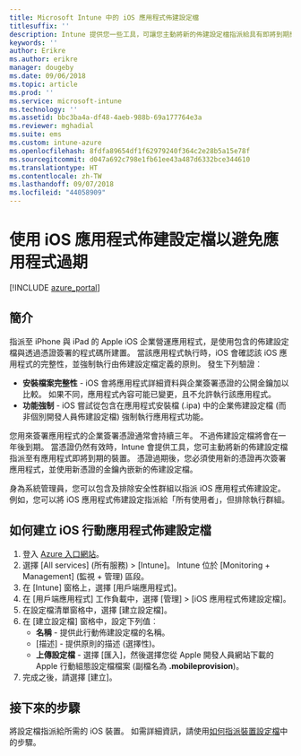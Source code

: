 ```yaml
---
title: Microsoft Intune 中的 iOS 應用程式佈建設定檔
titlesuffix: ''
description: Intune 提供您一些工具，可讓您主動將新的佈建設定檔指派給具有即將到期應用程式的裝置。
keywords: ''
author: Erikre
ms.author: erikre
manager: dougeby
ms.date: 09/06/2018
ms.topic: article
ms.prod: ''
ms.service: microsoft-intune
ms.technology: ''
ms.assetid: bbc3ba4a-df48-4aeb-988b-69a177764e3a
ms.reviewer: mghadial
ms.suite: ems
ms.custom: intune-azure
ms.openlocfilehash: 8fdfa89654df1f62979240f364c2e28b5a15e78f
ms.sourcegitcommit: d047a692c798e1fb61ee43a487d6332bce344610
ms.translationtype: HT
ms.contentlocale: zh-TW
ms.lasthandoff: 09/07/2018
ms.locfileid: "44058909"
---
```

# <a name="use-ios-app-provisioning-profiles-to-prevent-your-apps-from-expiring"></a>使用 iOS 應用程式佈建設定檔以避免應用程式過期

[!INCLUDE [azure_portal](./includes/azure_portal.md)]

## <a name="introduction"></a>簡介

指派至 iPhone 與 iPad 的 Apple iOS 企業營運應用程式，是使用包含的佈建設定檔與透過憑證簽署的程式碼所建置。 當該應用程式執行時，iOS 會確認該 iOS 應用程式的完整性，並強制執行由佈建設定檔定義的原則。 發生下列驗證︰

- **安裝檔案完整性** - iOS 會將應用程式詳細資料與企業簽署憑證的公開金鑰加以比較。 如果不同，應用程式內容可能已變更，且不允許執行該應用程式。
- **功能強制** - iOS 嘗試從包含在應用程式安裝檔 (.ipa) 中的企業佈建設定檔 (而非個別開發人員佈建設定檔) 強制執行應用程式功能。


您用來簽署應用程式的企業簽署憑證通常會持續三年。 不過佈建設定檔將會在一年後到期。 當憑證仍然有效時，Intune 會提供工具，您可主動將新的佈建設定檔指派至有應用程式即將到期的裝置。
憑證過期後，您必須使用新的憑證再次簽署應用程式，並使用新憑證的金鑰內嵌新的佈建設定檔。

身為系統管理員，您可以包含及排除安全性群組以指派 iOS 應用程式佈建設定。 例如，您可以將 iOS 應用程式佈建設定指派給「所有使用者」，但排除執行群組。

## <a name="how-to-create-an-ios-mobile-app-provisioning-profile"></a>如何建立 iOS 行動應用程式佈建設定檔

1. 登入 [Azure 入口網站](https://portal.azure.com)。
2. 選擇 [All services] (所有服務) > [Intune]。 Intune 位於 [Monitoring + Management] (監視 + 管理) 區段。
3. 在 [Intune] 窗格上，選擇 [用戶端應用程式]。
1.  在 [用戶端應用程式] 工作負載中，選擇 [管理] > [iOS 應用程式佈建設定檔]。
2.  在設定檔清單窗格中，選擇 [建立設定檔]。
3. 在 [建立設定檔] 窗格中，設定下列值︰
    - **名稱** - 提供此行動佈建設定檔的名稱。
    - [描述] - 提供原則的描述 (選擇性)。
    - **上傳設定檔** - 選擇 [匯入]，然後選擇您從 Apple 開發人員網站下載的 Apple 行動組態設定檔檔案 (副檔名為 **.mobileprovision**)。
4. 完成之後，請選擇 [建立]。

## <a name="next-steps"></a>接下來的步驟

將設定檔指派給所需的 iOS 裝置。 如需詳細資訊，請使用[如何指派裝置設定檔](device-profile-assign.md)中的步驟。
